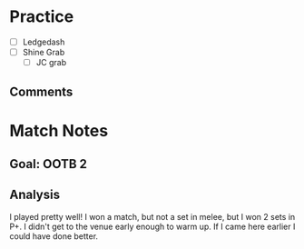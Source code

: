 # Practice
- [ ] Ledgedash
- [ ] Shine Grab
	- [ ] JC grab
## Comments
# Match Notes
## Goal: OOTB 2 
## Analysis
I played pretty well! I won a match, but not a set in melee, but I won 2 sets in P+.  I didn't get to the venue early enough to warm up.  If I came here earlier I could have done better.
